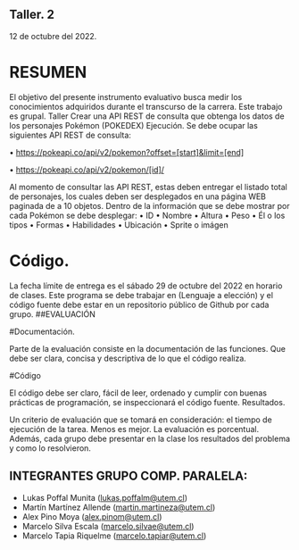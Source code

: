 ## Taller. 2

12 de octubre del 2022.
# RESUMEN

El objetivo del presente instrumento evaluativo busca medir los conocimientos adquiridos durante 
el transcurso de la carrera. 
Este trabajo es grupal.
Taller
Crear una API REST de consulta que obtenga los datos de los personajes Pokémon (POKEDEX)
Ejecución.
Se debe ocupar las siguientes API REST de consulta:

• https://pokeapi.co/api/v2/pokemon?offset=[start]&limit=[end]

• https://pokeapi.co/api/v2/pokemon/[id]/

Al momento de consultar las API REST, estas deben entregar el listado total de personajes, los 
cuales deben ser desplegados en una página WEB paginada de a 10 objetos.
Dentro de la información que se debe mostrar por cada Pokémon se debe desplegar:
• ID
• Nombre
• Altura
• Peso
• Él o los tipos
• Formas
• Habilidades
• Ubicación
• Sprite o imágen

# Código.

La fecha límite de entrega es el sábado 29 de octubre del 2022 en horario de clases. Este
programa se debe trabajar en (Lenguaje a elección) y el código fuente debe estar en un 
repositorio público de Github por cada grupo.
##EVALUACIÓN

#Documentación.

Parte de la evaluación consiste en la documentación de las funciones. Que debe ser clara, concisa 
y descriptiva de lo que el código realiza.

#Código

El código debe ser claro, fácil de leer, ordenado y cumplir con buenas prácticas de programación, 
se inspeccionará el código fuente.
Resultados.

Un criterio de evaluación que se tomará en consideración: el tiempo de ejecución de la tarea. 
Menos es mejor. La evaluación es porcentual. Además, cada grupo debe presentar en la clase los 
resultados del problema y como lo resolvieron.


## INTEGRANTES GRUPO COMP. PARALELA:

- Lukas Poffal Munita (lukas.poffalm@utem.cl)
- Martín Martínez Allende (martin.martineza@utem.cl)
- Alex Pino Moya (alex.pinom@utem.cl)
- Marcelo Silva Escala (marcelo.silvae@utem.cl)
- Marcelo Tapia Riquelme (marcelo.tapiar@utem.cl)
